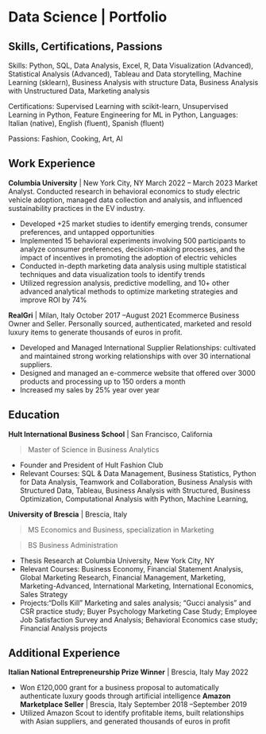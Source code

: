 # Data Science | Portfolio
 
## Skills, Certifications, Passions 

Skills: Python, SQL, Data Analysis, Excel, R, Data Visualization (Advanced), Statistical Analysis (Advanced), Tableau and Data storytelling, Machine Learning (sklearn), Business Analysis with structure Data, Business Analysis with Unstructured Data, Marketing analysis

Certifications: Supervised Learning with scikit-learn, Unsupervised Learning in Python, Feature Engineering for ML in Python,
Languages: Italian (native), English (fluent), Spanish (fluent)

Passions: Fashion, Cooking, Art, AI

## Work Experience
**Columbia University** | New York City, NY
March 2022 – March 2023 Market Analyst. 
Conducted research in behavioral economics to study electric vehicle adoption, managed data collection and analysis, and influenced sustainability practices in the EV industry.
- Developed +25 market studies to identify emerging trends, consumer preferences, and untapped opportunities
- Implemented 15 behavioral experiments involving 500 participants to analyze consumer preferences, decision-making
processes, and the impact of incentives in promoting the adoption of electric vehicles
- Conducted in-depth marketing data analysis using multiple statistical techniques and data visualization tools to identify trends
- Utilized regression analysis, predictive modelling, and 10+ other advanced analytical methods to optimize marketing
strategies and improve ROI by 74%

**RealGri** | Milan, Italy 
October 2017 –August 2021 Ecommerce Business Owner and Seller. 
Personally sourced, authenticated, marketed and resold luxury items to generate thousands of euros in profit.
- Developed and Managed International Supplier Relationships: cultivated and maintained strong working relationships with over 30 international suppliers.
- Designed and managed an e-commerce website that offered over 3000 products and processing up to 150 orders a month
- Increased my sales by 25% year over year


## Education

**Hult International Business School** | San Francisco, California 
> Master of Science in Business Analytics              
- Founder and President of Hult Fashion Club
- Relevant Courses: SQL & Data Management, Business Statistics, Python for Data Analysis, Teamwork and Collaboration,
Business Analysis with Structured Data, Tableau, Business Analysis with Structured, Business Optimization, Computational
Analysis with Python, Machine Learning, 

**University of Brescia** | Brescia, Italy
> MS Economics and Business, specialization in Marketing

> BS Business Administration 
- Thesis Research at Columbia University, New York City, NY
- Relevant Courses: Business Economy, Financial Statement Analysis, Global Marketing Research, Financial Management,
Marketing, Marketing-Advanced, International Marketing, International Economics, Sales Strategy
- Projects:“Dolls Kill” Marketing and sales analysis; “Gucci analysis” and CSR
practice study; Buyer Psychology Marketing Case Study; Employee Job Satisfaction Survey and Analysis; Behavioral Economics case study; Financial Analysis projects

## Additional Experience
**Italian National Entrepreneurship Prize Winner** | Brescia, Italy May 2022
- Won £120,000 grant for a business proposal to automatically authenticate luxury goods through artificial intelligence
**Amazon Marketplace Seller** | Brescia, Italy September 2018 –September 2019
- Utilized Amazon Scout to identify profitable items, built relationships with Asian suppliers, and generated thousands of euros
in profit

